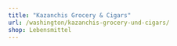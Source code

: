 ```yaml
---
title: "Kazanchis Grocery & Cigars"
url: /washington/kazanchis-grocery-und-cigars/
shop: Lebensmittel
---
```

